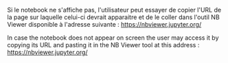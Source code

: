 Si le notebook ne s'affiche pas, l'utilisateur peut essayer de copier l'URL de la page sur laquelle celui-ci devrait apparaitre
et de le coller dans l'outil NB Viewer disponible à l'adresse suivante :
https://nbviewer.jupyter.org/

In case the notebook does not appear on screen the user may access it by copying its URL and pasting it in the NB Viewer tool at this address : 
https://nbviewer.jupyter.org/

